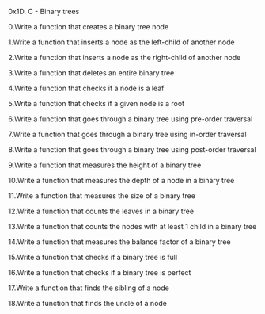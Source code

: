 0x1D. C - Binary trees

0.Write a function that creates a binary tree node

1.Write a function that inserts a node as the left-child of another node

2.Write a function that inserts a node as the right-child of another node

3.Write a function that deletes an entire binary tree

4.Write a function that checks if a node is a leaf

5.Write a function that checks if a given node is a root

6.Write a function that goes through a binary tree using pre-order traversal

7.Write a function that goes through a binary tree using in-order traversal

8.Write a function that goes through a binary tree using post-order traversal

9.Write a function that measures the height of a binary tree

10.Write a function that measures the depth of a node in a binary tree

11.Write a function that measures the size of a binary tree

12.Write a function that counts the leaves in a binary tree

13.Write a function that counts the nodes with at least 1 child in a binary tree

14.Write a function that measures the balance factor of a binary tree

15.Write a function that checks if a binary tree is full

16.Write a function that checks if a binary tree is perfect

17.Write a function that finds the sibling of a node

18.Write a function that finds the uncle of a node
